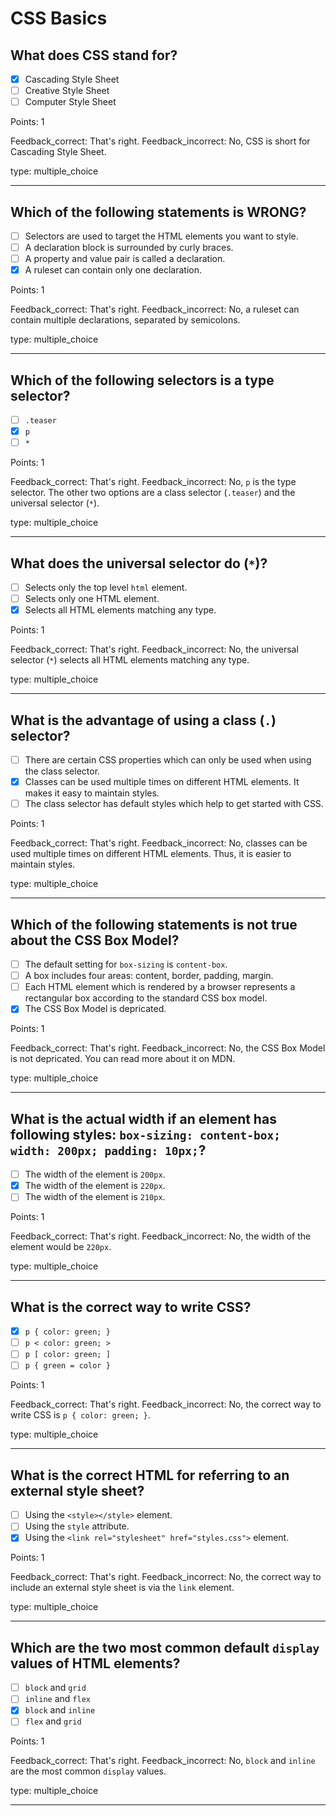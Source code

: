 # CSS Basics

## What does CSS stand for?

- [x] Cascading Style Sheet
- [ ] Creative Style Sheet
- [ ] Computer Style Sheet

Points: 1

Feedback_correct: That's right.
Feedback_incorrect: No, CSS is short for Cascading Style Sheet.

type: multiple_choice

---

## Which of the following statements is WRONG?

- [ ] Selectors are used to target the HTML elements you want to style.
- [ ] A declaration block is surrounded by curly braces.
- [ ] A property and value pair is called a declaration.
- [x] A ruleset can contain only one declaration.

Points: 1

Feedback_correct: That's right.
Feedback_incorrect: No, a ruleset can contain multiple declarations, separated by semicolons.

type: multiple_choice

---

## Which of the following selectors is a type selector?

- [ ] `.teaser`
- [x] `p`
- [ ] `*`

Points: 1

Feedback_correct: That's right.
Feedback_incorrect: No, `p` is the type selector. The other two options are a class selector (`.teaser`) and the universal selector (`*`).

type: multiple_choice

---

## What does the universal selector do (`*`)?

- [ ] Selects only the top level `html` element.
- [ ] Selects only one HTML element.
- [x] Selects all HTML elements matching any type.

Points: 1

Feedback_correct: That's right.
Feedback_incorrect: No, the universal selector (`*`) selects all HTML elements matching any type.

type: multiple_choice

---

## What is the advantage of using a class (`.`) selector?

- [ ] There are certain CSS properties which can only be used when using the class selector.
- [x] Classes can be used multiple times on different HTML elements. It makes it easy to maintain styles.
- [ ] The class selector has default styles which help to get started with CSS.

Points: 1

Feedback_correct: That's right.
Feedback_incorrect: No, classes can be used multiple times on different HTML elements. Thus, it is easier to maintain styles.

type: multiple_choice

---

## Which of the following statements is not true about the CSS Box Model?

- [ ] The default setting for `box-sizing` is `content-box`.
- [ ] A box includes four areas: content, border, padding, margin.
- [ ] Each HTML element which is rendered by a browser represents a rectangular box according to the standard CSS box model.
- [x] The CSS Box Model is depricated.

Points: 1

Feedback_correct: That's right.
Feedback_incorrect: No, the CSS Box Model is not depricated. You can read more about it on MDN.

type: multiple_choice

---

## What is the actual width if an element has following styles: `box-sizing: content-box; width: 200px; padding: 10px;`?

- [ ] The width of the element is `200px`.
- [x] The width of the element is `220px`.
- [ ] The width of the element is `210px`.

Points: 1

Feedback_correct: That's right.
Feedback_incorrect: No, the width of the element would be `220px`.

type: multiple_choice

---

## What is the correct way to write CSS?

- [x] `p { color: green; }`
- [ ] `p < color: green; >`
- [ ] `p [ color: green; ]`
- [ ] `p { green = color }`

Points: 1

Feedback_correct: That's right.
Feedback_incorrect: No, the correct way to write CSS is `p { color: green; }`.

type: multiple_choice

---

## What is the correct HTML for referring to an external style sheet?

- [ ] Using the `<style></style>` element.
- [ ] Using the `style` attribute.
- [x] Using the `<link rel="stylesheet" href="styles.css">` element.

Points: 1

Feedback_correct: That's right.
Feedback_incorrect: No, the correct way to include an external style sheet is via the `link` element.

type: multiple_choice

---

## Which are the two most common default `display` values of HTML elements?

- [ ] `block` and `grid`
- [ ] `inline` and `flex`
- [x] `block` and `inline`
- [ ] `flex` and `grid`

Points: 1

Feedback_correct: That's right.
Feedback_incorrect: No, `block` and `inline` are the most common `display` values.

type: multiple_choice

---

